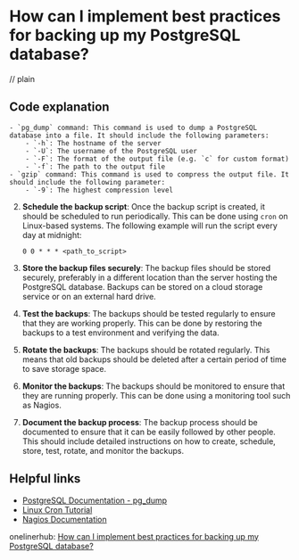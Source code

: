 # How can I implement best practices for backing up my PostgreSQL database?
// plain

## Code explanation

    - `pg_dump` command: This command is used to dump a PostgreSQL database into a file. It should include the following parameters:
        - `-h`: The hostname of the server
        - `-U`: The username of the PostgreSQL user
        - `-F`: The format of the output file (e.g. `c` for custom format)
        - `-f`: The path to the output file
    - `gzip` command: This command is used to compress the output file. It should include the following parameter:
        - `-9`: The highest compression level

2. **Schedule the backup script**: Once the backup script is created, it should be scheduled to run periodically. This can be done using `cron` on Linux-based systems. The following example will run the script every day at midnight:
    ```
    0 0 * * * <path_to_script>
    ```

3. **Store the backup files securely**: The backup files should be stored securely, preferably in a different location than the server hosting the PostgreSQL database. Backups can be stored on a cloud storage service or on an external hard drive.

4. **Test the backups**: The backups should be tested regularly to ensure that they are working properly. This can be done by restoring the backups to a test environment and verifying the data.

5. **Rotate the backups**: The backups should be rotated regularly. This means that old backups should be deleted after a certain period of time to save storage space.

6. **Monitor the backups**: The backups should be monitored to ensure that they are running properly. This can be done using a monitoring tool such as Nagios.

7. **Document the backup process**: The backup process should be documented to ensure that it can be easily followed by other people. This should include detailed instructions on how to create, schedule, store, test, rotate, and monitor the backups.

## Helpful links
- [PostgreSQL Documentation - pg_dump](https://www.postgresql.org/docs/current/app-pgdump.html)
- [Linux Cron Tutorial](https://www.ostechnix.com/a-beginners-guide-to-cron-jobs/)
- [Nagios Documentation](https://assets.nagios.com/downloads/nagioscore/docs/nagioscore/4/en/index.html)

onelinerhub: [How can I implement best practices for backing up my PostgreSQL database?](https://onelinerhub.com/postgresql/how-can-i-implement-best-practices-for-backing-up-my-postgresql-database)